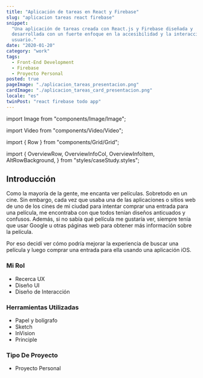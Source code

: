 ```yaml
---
title: "Aplicación de tareas en React y Firebase"
slug: "aplicacion tareas react firebase"
snippet:
  "Una aplicación de tareas creada con React.js y Firebase diseñada y
  desarrollada con un fuerte enfoque en la accesibilidad y la interacción del
  usuario."
date: "2020-01-20"
category: "work"
tags:
  - Front-End Development
  - Firebase
  - Proyecto Personal
posted: true
pageImage: "./aplicacion_tareas_presentacion.png"
cardImage: "./aplicacion_tareas_card_presentacion.png"
locale: "es"
twinPost: "react firebase todo app"
---
```


import Image from "components/Image/Image";

import Video from "components/Video/Video";

import { Row } from "components/Grid/Grid";

import { OverviewRow, OverviewInfoCol, OverviewInfoItem, AltRowBackground, }
from "styles/caseStudy.styles";

<OverviewRow spaced col12 as="div">
<StyledCol xl={5}>

## Introducción

Como la mayoría de la gente, me encanta ver películas. Sobretodo en un cine. Sin
embargo, cada vez que usaba una de las aplicaciones o sitios web de uno de los
cines de mi ciudad para intentar comprar una entrada para una película, me
encontraba con que todos tenían diseños anticuados y confusos. Además, si no
sabía qué película me gustaría ver, siempre tenía que usar Google u otras
páginas web para obtener más información sobre la película.

Por eso decidí ver cómo podría mejorar la experiencia de buscar una película y
luego comprar una entrada para ella usando una aplicación iOS.

</StyledCol>
<OverviewInfoCol xl={6}>
<OverviewInfoItem>

### Mi Rol

- Recerca UX
- Diseño UI
- Diseño de Interacción

</OverviewInfoItem>
<OverviewInfoItem>

### Herramientas Utilizadas

- Papel y bolígrafo
- Sketch
- InVision
- Principle

</OverviewInfoItem>
<OverviewInfoItem>

### Tipo De Proyecto

- Proyecto Personal

</OverviewInfoItem>

</OverviewInfoCol>
</OverviewRow>

